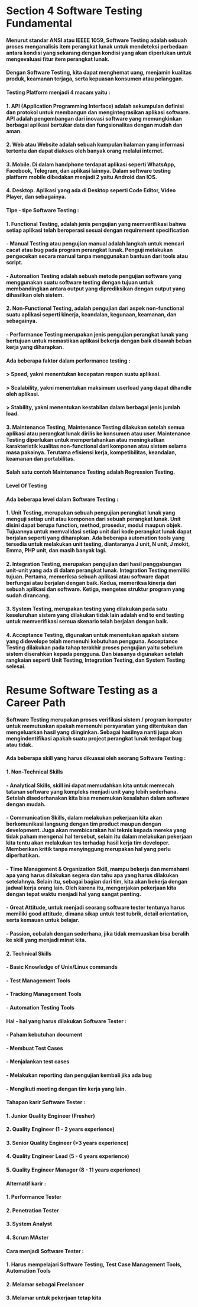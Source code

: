 # Section 4 Software Testing Fundamental
#### Menurut standar ANSI atau IEEEE 1059, Software Testing adalah sebuah proses menganalisis item perangkat lunak untuk mendeteksi perbedaan antara kondisi yang sekarang dengan kondisi yang akan diperlukan untuk mengevaluasi fitur item perangkat lunak.
#### Dengan Software Testing, kita dapat menghemat uang, menjamin kualitas produk, keamanan terjaga, serta kepuasan konsumen atau pelanggan.
#### Testing Platform menjadi 4 macam yaitu :
#### 1. API (Application Programming Interface) adalah sekumpulan definisi dan protokol untuk membangun dan mengintegrasikan aplikasi software. API adalah pengembangan dari inovasi software yang memungkinkan berbagai aplikasi bertukar data dan fungsionalitas dengan mudah dan aman.
#### 2. Web atau Website adalah sebuah kumpulan halaman yang informasi tertentu dan dapat diakses oleh banyak orang melalui internet.
#### 3. Mobile. Di dalam handphone terdapat aplikasi seperti WhatsApp, Facebook, Telegram, dan aplikasi lainnya. Dalam software testing platform mobile dibedakan menjadi 2 yaitu Android dan IOS.
#### 4. Desktop. Aplikasi yang ada di Desktop seperti Code Editor, Video Player, dan sebagainya.
#### Tipe - tipe Software Testing :
#### 1. Functional Testing, adalah jenis pengujian yang memverifikasi bahwa setiap aplikasi telah beroperasi sesuai dengan requirement specification
####    - Manual Testing atau pengujian manual adalah langkah untuk mencari cacat atau bug pada program perangkat lunak. Penguji melakukan pengecekan secara manual tanpa menggunakan bantuan dari tools atau script.
####    - Automation Testing adalah sebuah metode pengujian software yang menggunakan suatu software testing dengan tujuan untuk membandingkan antara output yang diprediksikan dengan output yang dihasilkan oleh sistem.
#### 2. Non-Functional Testing, adalah pengujian dari aspek non-functional suatu aplikasi seperti kinerja, keandalan, kegunaan, keamanan, dan sebagainya.
####    - Performance Testing merupakan jenis pengujian perangkat lunak yang bertujuan untuk memastikan aplikasi bekerja dengan baik dibawah beban kerja yang diharapkan.
####      Ada beberapa faktor dalam performance testing : 
####      > Speed, yakni menentukan kecepatan respon suatu aplikasi.
####      > Scalability, yakni menentukan maksimum userload yang dapat dihandle oleh aplikasi.
####      > Stability, yakni menentukan kestabilan dalam berbagai jenis jumlah load.
#### 3. Maintenance Testing, Maintenance Testing dilakukan setelah semua aplikasi atau perangkat lunak dirilis ke konsumen atau user. Maintenance Testing diperlukan untuk mempertahankan atau meningkatkan karakteristik kualitas non-functional dari komponen atau sistem selama masa pakainya. Terutama efisiensi kerja, kompetibilitas, keandalan, keamanan dan portabilitas.
####    Salah satu contoh Maintenance Testing adalah Regression Testing.
#### Level Of Testing
#### Ada beberapa level dalam Software Testing :
#### 1. Unit Testing, merupakan sebuah pengujian perangkat lunak yang menguji setiap unit atau komponen dari sebuah perangkat lunak. Unit disini dapat berupa function, method, prosedur, modul maupun objek. Tujuannya untuk memvalidasi setiap unit dari kode perangkat lunak dapat berjalan seperti yang diharapkan. Ada beberapa automation tools yang tersedia untuk melakukan unit testing, diantaranya J unit, N unit, J mokit, Emma, PHP unit, dan masih banyak lagi.
#### 2. Integration Testing, merupakan pengujian dari hasil penggabungan unit-unit yang ada di dalam perangkat lunak. Integration Testing memiliki tujuan. Pertama, memeriksa sebuah aplikasi atau software dapat berfungsi atau berjalan dengan baik. Kedua, memeriksa kinerja dari sebuah aplikasi dan software. Ketiga, mengetes struktur program yang sudah dirancang.
#### 3. System Testing, merupakan testing yang dilakukan pada satu keseluruhan sistem yang dilakukan tidak lain adalah end to end testing untuk memverifikasi semua skenario telah berjalan dengan baik.
#### 4. Acceptance Testing, digunakan untuk menentukan apakah sistem yang didevelope telah memenuhi kebutuhan pengguna. Acceptance Testing dilakukan pada tahap terakhir proses pengujian yaitu sebelum sistem diserahkan kepada pengguna. Dan biasanya digunakan setelah rangkaian seperti Unit Testing, Integration Testing, dan System Testing selesai.




# Resume Software Testing as a Career Path
#### Software Testing merupakan proses verifikasi sistem / program komputer untuk memutuskan apakah memenuhi persyaratan yang ditentukan dan mengeluarkan hasil yang diinginkan. Sebagai hasilnya nanti juga akan mengindentifikasi apakah suatu project perangkat lunak terdapat bug atau tidak.
#### Ada beberapa skill yang harus dikuasai oleh seorang Software Testing :
#### 1. Non-Technical Skills
####    - Analytical Skills, skill ini dapat memudahkan kita untuk memecah tatanan software yang kompleks menjadi unit yang lebih sederhana. Setelah disederhanakan kita bisa menemukan kesalahan dalam software dengan mudah.
####    - Communication Skills, dalam melakukan pekerjaan kita akan berkomunikasi langsung dengan tim product maupun dengan development. Juga akan membicarakan hal teknis kepada mereka yang tidak paham mengenai hal tersebut, selain itu dalam melakukan pekerjaan kita tentu akan melakukan tes terhadap hasil kerja tim developer. Memberikan kritik tanpa menyinggung merupakan hal yang perlu diperhatikan.
####    - Time Management & Organization Skill, mampu bekerja dan memahami apa yang harus dilakukan segera dan tahu apa yang harus dilakukan setelahnya. Selain itu, sebagai bagian dari tim, kita akan bekerja dengan jadwal kerja orang lain. Oleh karena itu, mengerjakan pekerjaan kita dengan tepat waktu menjadi hal yang sangat penting.
####    - Great Attitude, untuk menjadi seorang software tester tentunya harus memiliki good attitude, dimana sikap untuk test tubrik, detail orientation, serta kemauan untuk belajar.
####    - Passion, cobalah dengan sederhana, jika tidak memuaskan bisa beralih ke skill yang menjadi minat kita.
#### 2. Technical Skills
####    - Basic Knowledge of Unix/Linux commands
####    - Test Management Tools
####    - Tracking Management Tools
####    - Automation Testing Tools
#### Hal - hal yang harus dilakukan Software Tester :
####    - Paham kebutuhan document
####    - Membuat Test Cases
####    - Menjalankan test cases
####    - Melakukan reporting dan pengujian kembali jika ada bug
####    - Mengikuti meeting dengan tim kerja yang lain.
#### Tahapan karir Software Tester :
#### 1. Junior Quality Engineer (Fresher)
#### 2. Quality Engineer (1 - 2 years experience)
#### 3. Senior Quality Engineer (>3 years experience)
#### 4. Quality Engineer Lead (5 - 6 years experience)
#### 5. Quality Engineer Manager (8 - 11 years experience)
#### Alternatif karir :
#### 1. Performance Tester
#### 2. Penetration Tester
#### 3. System Analyst
#### 4. Scrum MAster
#### Cara menjadi Software Tester :
#### 1. Harus mempelajari Software Testing, Test Case Management Tools, Automation Tools
#### 2. Melamar sebagai Freelancer
#### 3. Melamar untuk pekerjaan tetap kita
